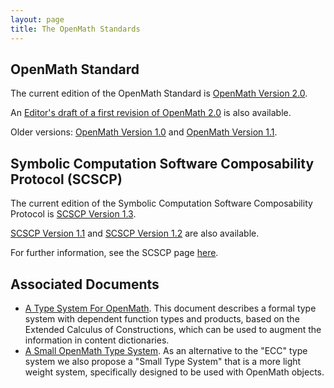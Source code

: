 ```yaml
---
layout: page
title: The OpenMath Standards
---
```


## OpenMath Standard

The current edition of the OpenMath Standard is [OpenMath Version 2.0](om20-2004-06-30/).

An [Editor's draft of a first revision of OpenMath 2.0](om20-editors-draft/) is also available.


Older versions: [OpenMath Version 1.0](om10/) and [OpenMath Version 1.1](om11/).


## Symbolic Computation Software Composability Protocol (SCSCP)

The current edition of the Symbolic Computation Software Composability Protocol
is [SCSCP Version 1.3](https://github.com/OpenMath/scscp/blob/master/revisions/SCSCP_1_3.pdf).

[SCSCP Version 1.1](https://github.com/OpenMath/scscp/blob/master/revisions/SCSCP_1_1.pdf)
and [SCSCP Version 1.2](https://github.com/OpenMath/scscp/blob/master/revisions/SCSCP_1_2.pdf) are also available.

For further information, see the SCSCP page [here](scscp/).

## Associated Documents

* [A Type System For OpenMath](ecc.pdf).  This document describes a formal type system
with dependent function types and products, based on the Extended Calculus of
Constructions, which can be used to augment the information in content dictionaries.
* [A Small OpenMath Type System](sts.pdf). As an alternative to the "ECC" type system we
also propose a "Small Type System" that is a more light weight system, specifically
designed to be used with OpenMath objects.
 
